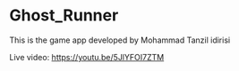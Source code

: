 # Ghost_Runner

This is the game app developed by Mohammad Tanzil idirisi

Live video:  https://youtu.be/5JlYFOI7ZTM
